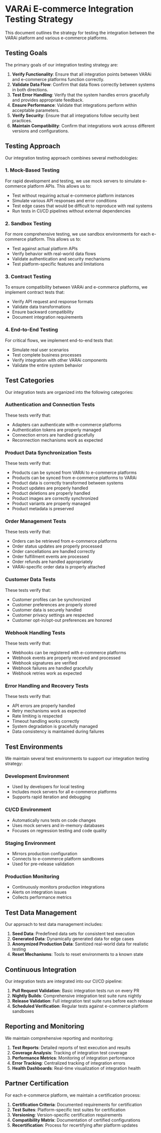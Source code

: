 # VARAi E-commerce Integration Testing Strategy

This document outlines the strategy for testing the integration between the VARAi platform and various e-commerce platforms.

## Testing Goals

The primary goals of our integration testing strategy are:

1. **Verify Functionality**: Ensure that all integration points between VARAi and e-commerce platforms function correctly.
2. **Validate Data Flow**: Confirm that data flows correctly between systems in both directions.
3. **Test Error Handling**: Verify that the system handles errors gracefully and provides appropriate feedback.
4. **Ensure Performance**: Validate that integrations perform within acceptable parameters.
5. **Verify Security**: Ensure that all integrations follow security best practices.
6. **Maintain Compatibility**: Confirm that integrations work across different versions and configurations.

## Testing Approach

Our integration testing approach combines several methodologies:

### 1. Mock-Based Testing

For rapid development and testing, we use mock servers to simulate e-commerce platform APIs. This allows us to:

- Test without requiring actual e-commerce platform instances
- Simulate various API responses and error conditions
- Test edge cases that would be difficult to reproduce with real systems
- Run tests in CI/CD pipelines without external dependencies

### 2. Sandbox Testing

For more comprehensive testing, we use sandbox environments for each e-commerce platform. This allows us to:

- Test against actual platform APIs
- Verify behavior with real-world data flows
- Validate authentication and security mechanisms
- Test platform-specific features and limitations

### 3. Contract Testing

To ensure compatibility between VARAi and e-commerce platforms, we implement contract tests that:

- Verify API request and response formats
- Validate data transformations
- Ensure backward compatibility
- Document integration requirements

### 4. End-to-End Testing

For critical flows, we implement end-to-end tests that:

- Simulate real user scenarios
- Test complete business processes
- Verify integration with other VARAi components
- Validate the entire system behavior

## Test Categories

Our integration tests are organized into the following categories:

### Authentication and Connection Tests

These tests verify that:
- Adapters can authenticate with e-commerce platforms
- Authentication tokens are properly managed
- Connection errors are handled gracefully
- Reconnection mechanisms work as expected

### Product Data Synchronization Tests

These tests verify that:
- Products can be synced from VARAi to e-commerce platforms
- Products can be synced from e-commerce platforms to VARAi
- Product data is correctly transformed between systems
- Product updates are properly handled
- Product deletions are properly handled
- Product images are correctly synchronized
- Product variants are properly managed
- Product metadata is preserved

### Order Management Tests

These tests verify that:
- Orders can be retrieved from e-commerce platforms
- Order status updates are properly processed
- Order cancellations are handled correctly
- Order fulfillment events are processed
- Order refunds are handled appropriately
- VARAi-specific order data is properly attached

### Customer Data Tests

These tests verify that:
- Customer profiles can be synchronized
- Customer preferences are properly stored
- Customer data is securely handled
- Customer privacy settings are respected
- Customer opt-in/opt-out preferences are honored

### Webhook Handling Tests

These tests verify that:
- Webhooks can be registered with e-commerce platforms
- Webhook events are properly received and processed
- Webhook signatures are verified
- Webhook failures are handled gracefully
- Webhook retries work as expected

### Error Handling and Recovery Tests

These tests verify that:
- API errors are properly handled
- Retry mechanisms work as expected
- Rate limiting is respected
- Timeout handling works correctly
- System degradation is gracefully managed
- Data consistency is maintained during failures

## Test Environments

We maintain several test environments to support our integration testing strategy:

### Development Environment

- Used by developers for local testing
- Includes mock servers for all e-commerce platforms
- Supports rapid iteration and debugging

### CI/CD Environment

- Automatically runs tests on code changes
- Uses mock servers and in-memory databases
- Focuses on regression testing and code quality

### Staging Environment

- Mirrors production configuration
- Connects to e-commerce platform sandboxes
- Used for pre-release validation

### Production Monitoring

- Continuously monitors production integrations
- Alerts on integration issues
- Collects performance metrics

## Test Data Management

Our approach to test data management includes:

1. **Seed Data**: Predefined data sets for consistent test execution
2. **Generated Data**: Dynamically generated data for edge cases
3. **Anonymized Production Data**: Sanitized real-world data for realistic testing
4. **Reset Mechanisms**: Tools to reset environments to a known state

## Continuous Integration

Our integration tests are integrated into our CI/CD pipeline:

1. **Pull Request Validation**: Basic integration tests run on every PR
2. **Nightly Builds**: Comprehensive integration test suite runs nightly
3. **Release Validation**: Full integration test suite runs before each release
4. **Scheduled Verification**: Regular tests against e-commerce platform sandboxes

## Reporting and Monitoring

We maintain comprehensive reporting and monitoring:

1. **Test Reports**: Detailed reports of test execution and results
2. **Coverage Analysis**: Tracking of integration test coverage
3. **Performance Metrics**: Monitoring of integration performance
4. **Error Tracking**: Centralized tracking of integration errors
5. **Health Dashboards**: Real-time visualization of integration health

## Partner Certification

For each e-commerce platform, we maintain a certification process:

1. **Certification Criteria**: Documented requirements for certification
2. **Test Suites**: Platform-specific test suites for certification
3. **Versioning**: Version-specific certification requirements
4. **Compatibility Matrix**: Documentation of certified configurations
5. **Recertification**: Process for recertifying after platform updates